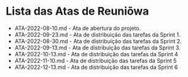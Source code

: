 # Lista das Atas de Reuniõwa

* ATA-2022-08-10.md - Ata de abertura do projeto.
* ATA-2022-09-23.md - Ata de distribuição das tarefas da Sprint 1.
* ATA-2022-08-30.md - Ata de distribuição das tarefas da Sprint 2.
* ATA-2022-09-13.md - Ata de distribuição das tarefas da Sprint 3.
* ATA-2022-10-13.md - Ata de distribuição das tarefas da Sprint 4
* ATA-2022-11-10.md - Ata de distribuição das tarefas da Sprint 5
* ATA-2022-12-13.md - Ata de distribuição das tarefas da Sprint 6


